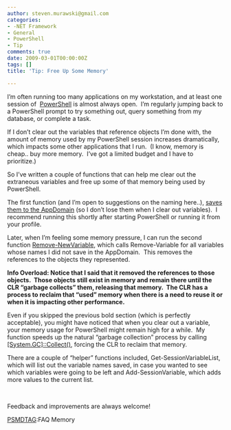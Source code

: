 ```yaml
---
author: steven.murawski@gmail.com
categories:
- -NET Framework
- General
- PowerShell
- Tip
comments: true
date: 2009-03-01T00:00:00Z
tags: []
title: 'Tip: Free Up Some Memory'

---
```


I’m often running too many applications on my workstation, and at least one session of&#160; <a href="http://www.microsoft.com/windowsserver2003/technologies/management/powershell/download.mspx" target="_blank">PowerShell</a> is almost always open.&#160; I’m regularly jumping back to a PowerShell prompt to try something out, query something from my database, or complete a task.&#160; 



If I don’t clear out the variables that reference objects I’m done with, the amount of memory used by my PowerShell session increases dramatically, which impacts some other applications that I run.&#160; (I know, memory is cheap.. buy more memory.&#160; I’ve got a limited budget and I have to prioritize.)



So I’ve written a couple of functions that can help me clear out the extraneous variables and free up some of that memory being used by PowerShell.



The first function (and I’m open to suggestions on the naming here..), [saves them to the AppDomain](/blog/2009/03/tip-sneaky-storage-whats-in-your-appdomain) (so I don’t lose them when I clear out variables).&#160; I recommend running this shortly after starting PowerShell or running it from your profile. 



Later, when I’m feeling some memory pressure, I can run the second function <a href="http://poshcode.org/973" target="_blank">Remove-NewVariable</a>, which calls Remove-Variable for all variables whose names I did not save in the AppDomain.&#160; This removes the references to the objects they represented.&#160; 



**Info Overload: Notice that I said that it removed the references to those objects.&#160; Those objects still exist in memory and remain there until the CLR “garbage collects” them, releasing that memory.&#160; The CLR has a process to reclaim that “used” memory when there is a need to reuse it or when it is impacting other performance.**



Even if you skipped the previous bold section (which is perfectly acceptable), you might have noticed that when you clear out a variable, your memory usage for PowerShell might remain high for a while.&#160; My function speeds up the natural “garbage collection” process by calling <a href="http://msdn.microsoft.com/en-us/library/system.gc.collect.aspx" target="_blank">[System.GC]::Collect()</a>, forcing the CLR to reclaim that memory.



There are a couple of “helper” functions included, Get-SessionVariableList, which will list out the variable names saved, in case you wanted to see which variables were going to be left and Add-SessionVariable, which adds more values to the current list.&#160; 



&#160;



 <script type="text/javascript" src="http://PoshCode.org/embed/973"></script>  


Feedback and improvements are always welcome!



<a href="http://blogs.msdn.com/powershell/archive/2009/03/01/powershell-folksonomy.aspx" target="_blank">PSMDTAG</a>:FAQ Memory

